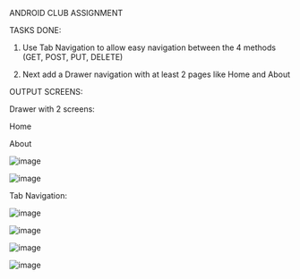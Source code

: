ANDROID CLUB ASSIGNMENT

TASKS DONE:
1. Use Tab Navigation to allow easy navigation between the 4 methods (GET, POST, PUT, DELETE)

2. Next add a Drawer navigation with at least 2 pages like Home and About

OUTPUT SCREENS:

Drawer with 2 screens:

Home

About

![image](https://github.com/AnujDhar27/Api-With-Navigation/assets/90615759/ec9a6ca8-ec51-4298-926f-0b6ea2092959)

![image](https://github.com/AnujDhar27/Api-With-Navigation/assets/90615759/2349c8ac-e589-417f-83cd-6e76021efb1e)


Tab Navigation:

![image](https://github.com/AnujDhar27/Api-With-Navigation/assets/90615759/f1013e49-5145-40d2-8757-f58ccd86f608)


![image](https://github.com/AnujDhar27/Api-With-Navigation/assets/90615759/1a7b5a80-6847-479c-bf12-7bc090484020)


![image](https://github.com/AnujDhar27/Api-With-Navigation/assets/90615759/29f6c448-5b7b-49f5-87c5-d025e5833eee)


![image](https://github.com/AnujDhar27/Api-With-Navigation/assets/90615759/b4c1f619-099d-4c12-8fd6-3f28d5089be9)









